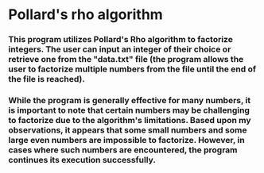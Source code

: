 # Pollard's rho algorithm

### This program utilizes Pollard's Rho algorithm to factorize integers. The user can input an integer of their choice or retrieve one from the "data.txt" file (the program allows the user to factorize multiple numbers from the file until the end of the file is reached).

### While the program is generally effective for many numbers, it is important to note that certain numbers may be challenging to factorize due to the algorithm's limitations. Based upon my observations, it appears that some small numbers and some large even numbers are impossible to factorize. However, in cases where such numbers are encountered, the program continues its execution successfully.